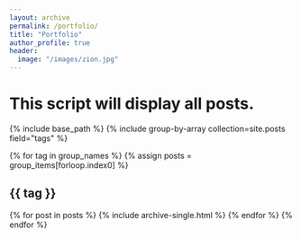 ```yaml
---
layout: archive
permalink: /portfolio/
title: "Portfolio"
author_profile: true
header:
  image: "/images/zion.jpg"
---
```


 # This script will display all posts.

{% include base_path %}
{% include group-by-array collection=site.posts field="tags" %}

{% for tag in group_names %}
  {% assign posts = group_items[forloop.index0] %}
  <h2 id="{{ tag | slugify }}" class="archive__subtitle">{{ tag }}</h2>
  {% for post in posts %}
    {% include archive-single.html %}
  {% endfor %}
{% endfor %}

